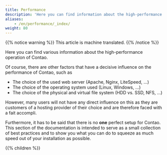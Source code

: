 ```yaml
---
title: Performance
description: 'Here you can find information about the high-performance operation of Contao.'
aliases:
    - /en/performance/_index/
weight: 80
---
```


{{% notice warning %}}
This article is machine translated.
{{% /notice %}}

Here you can find various information about the high-performance operation of Contao.

Of course, there are other factors that have a decisive influence on the performance of Contao, such as

- The choice of the used web server (Apache, Nginx, LiteSpeed, ...)
- The choice of the operating system used (Linux, Windows, ...)
- The choice of the physical and virtual file system (HDD vs. SSD, NFS, ...)

However, many users will not have any direct influence on this as they are customers of a hosting provider of their choice and are therefore faced with a fait accompli.

Furthermore, it has to be said that there is no **one** perfect setup for Contao. This section of the documentation is intended to serve as a small collection of best practices and to show you what you can do to squeeze as much speed out of your installation as possible.

{{% children %}}
